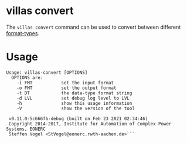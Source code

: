 # villas convert

The `villas convert` command can be used to convert between different [format-types](../formats/index.md).

# Usage

``` url="generated/node/usage/villas-convert.txt" title="generated/node/usage/villas-convert.txt"
Usage: villas-convert [OPTIONS]
  OPTIONS are:
    -i FMT           set the input format
    -o FMT           set the output format
    -t DT            the data-type format string
    -d LVL           set debug log level to LVL
    -h               show this usage information
    -V               show the version of the tool

 v0.11.0-5c666fb-debug (built on Feb 23 2021 02:34:46)
 Copyright 2014-2017, Institute for Automation of Complex Power Systems, EONERC
 Steffen Vogel <StVogel@eonerc.rwth-aachen.de>```
